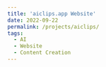 ```yaml
---
title: 'aiclips.app Website'
date: 2022-09-22
permalink: /projects/aiclips/
tags:
  - AI
  - Website
  - Content Creation
---
```

